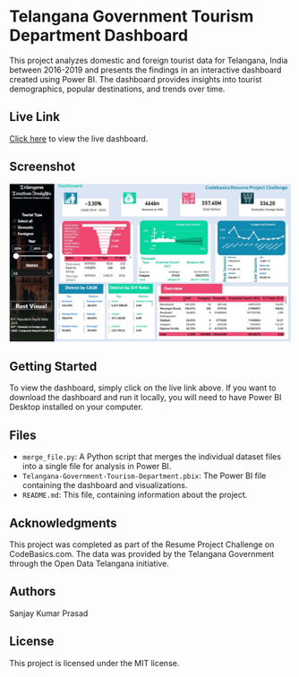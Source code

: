 # Telangana Government Tourism Department Dashboard

This project analyzes domestic and foreign tourist data for Telangana, India between 2016-2019 and presents the findings in an interactive dashboard created using Power BI. The dashboard provides insights into tourist demographics, popular destinations, and trends over time.

## Live Link

[Click here](https://app.powerbi.com/view?r=eyJrIjoiNzMzM2FmYWYtN2RjYS00NGEwLTk0OTgtZmUxNTBmYThmYzhkIiwidCI6IjM1NDNjNGI4LWY2MmUtNGZmOS04YTJiLWM4M2Y5ZGM5NGI2MCJ9) to view the live dashboard.

## Screenshot

![Screenshot](https://github.com/skprasad117/Telangana-Government-Tourism-Department/blob/main/Screenshot.JPG)

## Getting Started

To view the dashboard, simply click on the live link above. If you want to download the dashboard and run it locally, you will need to have Power BI Desktop installed on your computer.

## Files 

- `merge_file.py`: A Python script that merges the individual dataset files into a single file for analysis in Power BI.
- `Telangana-Government-Tourism-Department.pbix`: The Power BI file containing the dashboard and visualizations.
- `README.md`: This file, containing information about the project.

## Acknowledgments

This project was completed as part of the Resume Project Challenge on CodeBasics.com. The data was provided by the Telangana Government through the Open Data Telangana initiative.

## Authors
Sanjay Kumar Prasad

## License

This project is licensed under the MIT license.
